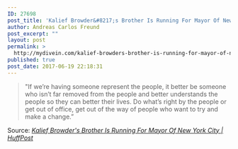 ```yaml
---
ID: 27698
post_title: 'Kalief Browder&#8217;s Brother Is Running For Mayor Of New York City | HuffPost'
author: Andreas Carlos Freund
post_excerpt: ""
layout: post
permalink: >
  http://mydivein.com/kalief-browders-brother-is-running-for-mayor-of-new-york-city-huffpost/
published: true
post_date: 2017-06-19 22:18:31
---
```

<blockquote><a href="http://www.huffingtonpost.com/entry/kalief-browders-brother-is-running-for-mayor-of-new-york-city_us_5947fb24e4b0cddbb00862e2?qzq&amp;ncid=inblnkushpmg00000009"><img class="alignnone size-full" src="http://54.210.60.61.xip.io/wp-content/uploads/2017/06/5948250e2100002a0033cf3b.jpeg" alt="" /></a>"If we’re having someone represent the people, it better be someone who isn’t far removed from the people and better understands the people so they can better their lives. Do what’s right by the people or get out of office, get out of the way of people who want to try and make a change.”</blockquote>
Source: <em><a href="http://www.huffingtonpost.com/entry/kalief-browders-brother-is-running-for-mayor-of-new-york-city_us_5947fb24e4b0cddbb00862e2">Kalief Browder's Brother Is Running For Mayor Of New York City | HuffPost</a></em>